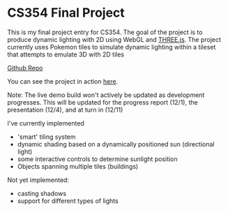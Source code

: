 # CS354 Final Project

This is my final project entry for CS354. The goal of the project is to produce dynamic lighting with 2D using WebGL and [THREE.js](https://threejs.org/).
The project currently uses Pokemon tiles to simulate dynamic lighting within a tileset that attempts to emulate 3D with 2D tiles


[Github Repo](https://github.com/therealsamf/CS354-Final-Project)

You can see the project in action [here](http://www.cs.utexas.edu/users/samuelf/dynamic_lighting/). 

Note: The live demo build won't actively be updated as development progresses. This will be updated for the progress report (12/1), the presentation (12/4), and at turn in (12/11)

I've currently implemented
* 'smart' tiling system
* dynamic shading based on a dynamically positioned sun (directional light) 
* some interactive controls to determine sunlight position
* Objects spanning multiple tiles (buildings)

Not yet implemented: 
* casting shadows
* support for different types of lights